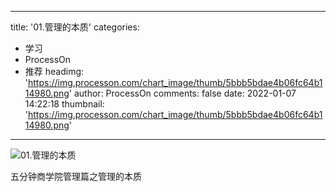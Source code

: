 
---
title: '01.管理的本质'
categories: 
 - 学习
 - ProcessOn
 - 推荐
headimg: 'https://img.processon.com/chart_image/thumb/5bbb5bdae4b06fc64b114980.png'
author: ProcessOn
comments: false
date: 2022-01-07 14:22:18
thumbnail: 'https://img.processon.com/chart_image/thumb/5bbb5bdae4b06fc64b114980.png'
---

<div>   
<img class="thumb" alt="01.管理的本质" src="https://img.processon.com/chart_image/thumb/5bbb5bdae4b06fc64b114980.png" referrerpolicy="no-referrer">
<p>五分钟商学院管理篇之管理的本质</p>  
</div>
            